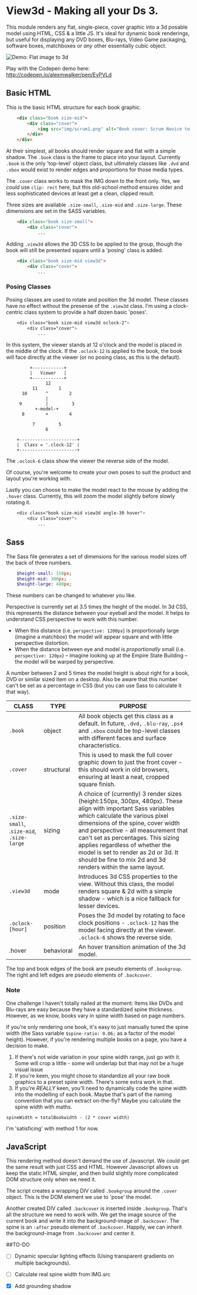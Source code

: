 # View3d - Making all your Ds 3.

This module renders any flat, single-piece, cover graphic into a 3d posable model using HTML, CSS & a little JS. It's ideal for dynamic book renderings, but useful for displaying any DVD boxes, Blu-rays, Video Game packaging, software boxes, matchboxes or _any_ other essentially cubic object.


![Demo: Flat image to 3d](https://cdn.rawgit.com/alexmwalker/view3d/master/img/demo.jpg?3=new1)

Play with the Codepen demo here: http://codepen.io/alexmwalker/pen/EyPVLd

## Basic HTML 

This is the basic HTML structure for each book graphic. 

```html
    <div class="book size-mid">
        <div class="cover">
            <img src="img/scrum1.png" alt="Book cover: Scrum Novice to Ninja" />
        </div>
    </div>
```

At their simplest, all books should render square and flat with a simple shadow. The `.book` class is the frame to place into your layout. Currently `.book` is the only 'top-level' object class, but ultimately classes like `.dvd` and `.xbox` would exist to render edges and proportions for those media types. 

The `.cover` class works to mask the IMG down to the front only. Yes, we *could* use `clip: rect` here, but this old-school method ensures older and less sophisticated devices at least get a clean, clipped result.

Three sizes are available `.size-small`, `.size-mid` and `.size-large`. These dimensions are set in the SASS variables. 
```html
    <div class="book size-small">
        <div class="cover">
            ...
 ```           
Adding `.view3d` allows the 3D CSS to be applied to the group, though the book will still be presented square until a 'posing' class is added.
```html
    <div class="book size-mid view3d">
        <div class="cover">
            ...
```  
### Posing Classes

Posing classes are used to rotate and position the 3d model. These classes have no effect without the presense of the `.view3d` class. I'm using a clock-centric class system to provide a half dozen basic 'poses'.
```css
    <div class="book size-mid view3d oclock-2">
        <div class="cover">
            ...
```
In this system, the viewer stands at 12 o'clock and the model is placed in the middle of the clock. If the `.oclock-12` is applied to the book, the book will face directly at the viewer (or no posing class, as this is the default).

             +------------+
             |   Viewer   |
             +------------+
                   12
              11        1
          10       ^        2
                   |
         9         |         3
               +-model-+
          8        +        4
        
              7         5
                   6
        
        +----------------------+
        |  Class = '.clock-12' |
        +----------------------+

The `.oclock-6` class show the viewer the reverse side of the model.

Of course, you're welcome to create your own poses to suit the product and layout you're working with.

Lastly you can choose to make the model react to the mouse by adding the `.hover` class. Currently, this will zoom the model slightly before slowly rotating it. 
```css
    <div class="book size-mid view3d angle-30 hover">
        <div class="cover">
            ...
```
## Sass

The Sass file generates a set of dimensions for the various model sizes off the back of three numbers.

```sass
    $height-small: 150px;
    $height-mid: 300px;
    $height-large: 480px;
```
These numbers can be changed to whatever you like.

Perspective is currently set at 3.5 times the height of the model. In 3d CSS, this represents the distance between your eyeball and the model. It helps to understand CSS perspective to work with this number. 

- When this distance (i.e. `perspective: 1200px`) is proportionally large (imagine a matchbox) the model will appear square and with little perspective distortion. 
- When the distance between eye and model is _proportionally_ small (i.e. `perspective: 120px`) – imagine looking up at the Empire State Building – the model will be warped by perspective. 

A number between 2 and 5 times the model height is about right for a book, DVD or similar sized item on a desktop. Also be aware that this number can't be set as a percentage in CSS (but you can use Sass to calculate it that way).

| CLASS                               | TYPE       | PURPOSE                                                                                                                                                                                                                                                                                                                                                                                                      |
| ----------------------------------- | ---------- | ------------------------------------------------------------------------------------------------------------------------------------------------------------------------------------------------------------------------------------------------------------------------------------------------------------------------------------------------------------------------------------------------------------ |
| `.book `                              | object     | All book objects get this class as a default. In future,  `.dvd,` `.blu-ray`, `.ps4` and `.xbox` could be top-level classes with different faces and surface characteristics.                                                                                                                                                                                                                                         |
| `.cover `                             | structural | This is used to mask the full cover graphic down to just the front cover - this should work in old browsers, ensuring at least a neat, cropped square finish.                                                                                                                                                                                                                                                |
| `.size-small`, .`size-mid`, `.size-large` | sizing     | A choice of (currently) 3 render sizes (height:150px, 300px, 480px). These align with important Sass variables which calculate the various pixel dimensions of the spine, cover width and perspective - all measurement that can't set as percentages. This sizing applies regardless of whether the model is set to render as 2d or 3d. It should be fine to mix 2d and 3d renders within the same layout.  |
|  `.view3d   `                          | mode       | Introduces 3d CSS properties to the view. Without this class, the model renders square & 2d with a simple shadow - which is a nice fallback for lesser devices.                                                                                                                                                                                                                                                      |
| `.oclock-[hour]`                      | position   | Poses the 3d model by rotating to face clock positions - `.oclock-12` has the model facing directly at the viewer. `.oclock-6` shows the reverse side.                                                                                                                                                                                                                                                               |
| .hover                              | behavioral | An hover transition animation of the 3d model.                                                                                                                                                                                                                                                                                                                                                                    |

The top and book edges of the book are pseudo elements of `.bookgroup`. The right and left edges are pseudo elements of `.backcover`. 

### Note

One challenge I haven't totally nailed at the moment: Items like DVDs and Blu-rays are easy because they have a standardized spine thickness. However, as we know, books vary in spine width based on page numbers. 

If you're only rendering one book, it's easy to just manually tuned the spine width (the Sass variable `$spine-ratio: 0.06;` as a factor of the model height). However, if you're rendering multiple books on a page, you have a decision to make.

1. If there's not wide variation in your spine width range, just go with it. Some will crop a little - some will underlap but that may not be a huge visual issue 
2. If you're keen, you might chose to standardize all your raw book graphics to a preset spine width. There's some extra work in that.
3. If you're _REALLY_ keen, you'll need to dynamically code the spine width into the modelling of each book. Maybe that's part of the naming convention that you can extract on-the-fly?  Maybe you calculate the spine width with maths. 

`spineWidth = totalBookwidth - (2 * cover width)` 

I'm 'satisficing' with method 1 for now.

## JavaScript

This rendering method doesn't demand the use of Javascript. We could get the same result with just CSS and HTML. However Javascript allows us keep the static HTML simpler, and then build slightly more complicated DOM structure only when we need it.

The script creates a wrapping DIV called `.bookgroup` around the `.cover` object. This is the DOM element we use to 'pose' the model.

Another created DIV called `.backcover` is inserted inside `.bookgroup`. That's all the structure we need to work with. We get the image source of the current book and write it into the background-image of `.backcover`. The spine is an `:after` pseudo element of `.backcover`. Happily, we can inherit the background-image from `.backcover` and center it.

##TO-DO

- [ ] Dynamic specular lighting effects (Using transparent gradients on multiple backgrounds).
- [ ] Calculate real spine width from IMG.src
- [x] Add grounding shadow


